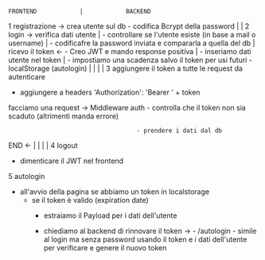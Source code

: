     FRONTEND            |            BACKEND

1   registrazione       ->          crea utente sul db
                                        - codifica Bcrypt della password
                        |
                        |
2   login               ->          verifica dati utente
                        |               - controllare se l'utente esiste (in base a mail o username)
                        |               - codificafre la password inviata e compararla a quella del db
                        |             
    ricevo il token     <-              - Creo JWT e mando response positiva
                        |                   - inseriamo dati utente nel token
                        |                   - impostiamo una scadenza
salvo il token per usi futuri
    - localStorage (autologin)
                        |
                        |
                        |
                        |
3   aggiungere il token
a tutte le request da autenticare
- aggiungere a headers
'Authorization': 'Bearer ' + token

facciamo una request    ->          Middleware auth
                                        - controlla che il token non sia scaduto (altrimenti manda errore)

                                        - prendere i dati dal db
END                     <-
                        |
                        |
                        |
                        |
4 logout
- dimenticare il JWT nel frontend

5 autologin
- all'avvio della pagina se abbiamo un token in localstorage
    - se il token è valido (expiration date)
        - estraiamo il Payload per i dati dell'utente

        - chiediamo al backend di rinnovare il token
                        ->              - /autologin
                                            - simile al login ma senza password usando il token e i dati dell'utente per verificare e genere il nuovo token
